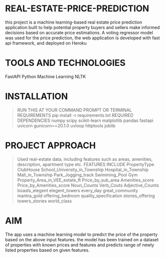 # REAL-ESTATE-PRICE-PREDICTION
 this project is a machine learning-based real estate price prediction application built to help potential property buyers and sellers make informed decisions based on accurate price estimations. A voting regressor model was used for the price prediction, the web application is developed with fast api framework, and deployed on Heroku


# TOOLS AND TECHNOLOGIES
FastAPI
Python
Machine Learning
NLTK

# INSTALLATION
>RUN THIS AT YOUR COMMAND PROMPT OR TERMINAL
REQUIREMENTS
pip install -r requirements.txt
REQUIRED DEPENDENCIES
numpy
scipy 
scikit-learn
matplotlib
pandas
fastapi
uvicorn
gunicorn==20.1.0
uvloop
httptools
joblib

# PROJECT APPROACH
>Used real-estate data, including features such as areas, amenities, description, apartment type etc.
 FEATURES INCLUDE
> PropertyType
    ClubHouse
    School_University_in_Township
    Hospital_in_Township
    Mall_in_Township
    Park_Jogging_track
    Swimming_Pool
    Gym
    Property_Area_in_VEE_estate_ft
    Price_by_sub_area
    Amenities_score
    Price_by_Amenities_score
    Noun_Counts
    Verb_Couts
    Adjective_Counts
    boasts_elegent
    elegent_towers
    every_day
    great_community
    mantra_gold
    offering_bedroom
    quality_specification
    stories_offering
    towers_stories
    world_class
    
# AIM 
The app uses a machine learning model to predict the price of the property based on the above input features. the model has been trained on a dataset of properties with known prices and features and predicts range of newly listed properties based on given features.

